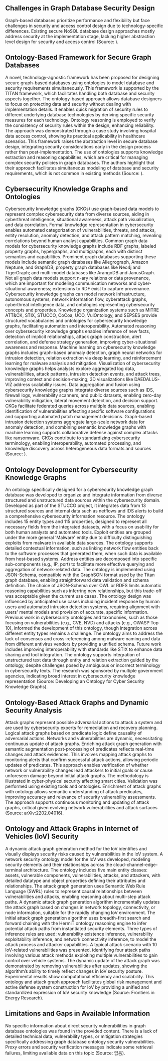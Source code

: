## Challenges in Graph Database Security Design
Graph-based databases prioritize performance and flexibility but face challenges in security and access control design due to technology-specific differences. Existing secure NoSQL database design approaches mostly address security at the implementation stage, lacking higher abstraction level design for security and access control (Source: ).

## Ontology-Based Framework for Secure Graph Databases
A novel, technology-agnostic framework has been proposed for designing secure graph-based databases using ontologies to model database and security requirements simultaneously. This framework is supported by the TITAN framework, which facilitates handling both database and security aspects together. The ontology-based approach allows database designers to focus on protecting data and security without dealing with implementation details. It enables quick migration of security rules to different underlying database technologies by deriving specific security measures for each technology. Ontology reasoning is employed to verify the consistency of security rules within the design, enhancing reliability. The approach was demonstrated through a case study involving hospital data access control, showing its practical applicability in healthcare scenarios. This framework raises the abstraction level in secure database design, integrating security considerations early in the design process rather than post-implementation. The use of ontologies supports knowledge extraction and reasoning capabilities, which are critical for managing complex security policies in graph databases. The authors highlight that their approach facilitates simultaneous modeling of database and security requirements, which is not common in existing methods (Source: ).

## Cybersecurity Knowledge Graphs and Ontologies
Cybersecurity knowledge graphs (CKGs) use graph-based data models to represent complex cybersecurity data from diverse sources, aiding in cyberthreat intelligence, situational awareness, attack path visualization, and data correlation. Formal knowledge representation in cybersecurity enables automated categorization of vulnerabilities, threats, and attacks, entity resolution, anomaly detection, and attack pattern matching, revealing correlations beyond human analyst capabilities. Common graph data models for cybersecurity knowledge graphs include RDF graphs, labeled property graphs, hypergraphs, and multigraphs, each with distinct semantics and capabilities. Prominent graph databases supporting these models include semantic graph databases like Allegrograph, Amazon Neptune, and GraphDB; property graph databases like Neo4j and TigerGraph; and multi-model databases like ArangoDB and JanusGraph. Not all graph data models support n-ary relations or data provenance, which are important for modeling communication networks and cyber-situational awareness; extensions to RDF exist to capture provenance. Cybersecurity knowledge graphs can model network infrastructure, autonomous systems, network information flow, cyberattack graphs, cyberthreat intelligence data, and ontologies representing cybersecurity concepts and properties. Knowledge organization systems such as MITRE ATT&CK, STIX, STUCCO, CoCoa, UCO, VulOntology, and SEPSES provide structured vocabularies and ontologies for cybersecurity knowledge graphs, facilitating automation and interoperability. Automated reasoning over cybersecurity knowledge graphs enables inference of new facts, detection of implicit relationships, attack graph construction, alert correlation, and defense strategy generation, improving cyber-situational awareness and response. Machine learning on cybersecurity knowledge graphs includes graph-based anomaly detection, graph neural networks for intrusion detection, relation extraction via deep learning, and reinforcement learning for malware analysis and mitigation. Visualization of cybersecurity knowledge graphs helps analysts explore aggregated log data, vulnerabilities, attack patterns, intrusion detection events, and attack trees, improving context and decision-making; 3D visualizations like DAEDALUS-VIZ address scalability issues. Data aggregation and fusion using cybersecurity knowledge graphs integrate diverse sources such as IDS, firewall logs, vulnerability scanners, and public datasets, enabling zero-day vulnerability mitigation, lateral movement detection, and decision support. CKGs facilitate federated queries across multiple data sources, enabling identification of vulnerabilities affecting specific software configurations and supporting automated patch management decisions. Graph-based intrusion detection systems aggregate large-scale network data for anomaly detection, and combining semantic knowledge graphs with machine learning supports collaborative defense against complex attacks like ransomware. CKGs contribute to standardizing cybersecurity terminology, enabling interoperability, automated processing, and knowledge discovery across heterogeneous data formats and sources (Source: ).

## Ontology Development for Cybersecurity Knowledge Graphs
An ontology specifically designed for a cybersecurity knowledge graph database was developed to organize and integrate information from diverse structured and unstructured data sources within the cybersecurity domain. Developed as part of the STUCCO project, it integrates data from 13 structured sources and internal data such as netflows and IDS alerts to build a comprehensive cybersecurity information resource. The ontology includes 15 entity types and 115 properties, designed to represent all necessary fields from the integrated datasets, with a focus on usability for both human analysts and automated tools. Exploit entities are grouped under the more general 'Malware' entity due to difficulty distinguishing exploits from malware in available data sources. The ontology supports detailed contextual information, such as linking network flow entities back to the software processes that generated them, when such data is available from host-based systems. Address entities are decomposed into specific sub-components (e.g., IP, port) to facilitate more effective querying and aggregation of network-related data. The ontology is implemented using JSON-Schema, compatible with the GraphSON format used by the Titan graph database, enabling straightforward data validation and schema definition. The choice of JSON-Schema over OWL or RDFS limits automatic reasoning capabilities such as inferring new relationships, but this trade-off was acceptable given the current use cases. The ontology design was influenced by anticipated use cases including incident response by human users and automated intrusion detection systems, requiring alignment with users' mental models and provision of accurate, specific information. Previous work in cybersecurity ontologies and taxonomies, such as those focusing on vulnerabilities (e.g., CVE, NVD) and attacks (e.g., OWASP Top 10), informed the development of this ontology, though integration across different entity types remains a challenge. The ontology aims to address the lack of consensus and cross-referencing among malware naming and data from different antivirus vendors by providing a unified schema. Future work includes improving interoperability with standards like STIX to enhance data sharing and tool integration. The ontology supports integration of unstructured text data through entity and relation extraction guided by the ontology, despite challenges posed by ambiguous or incorrect terminology in cybersecurity texts. The research was sponsored by multiple government agencies, indicating broad interest in cybersecurity knowledge representation (Source: Developing an Ontology for Cyber Security Knowledge Graphs).

## Ontology-Based Attack Graphs and Dynamic Security Analysis
Attack graphs represent possible adversarial actions to attack a system and are used by cybersecurity experts for remediation and recovery planning. Logical attack graphs based on predicate logic define causality of adversarial actions. Networks and vulnerabilities are dynamic, necessitating continuous update of attack graphs. Enriching attack graph generation with semantic augmentation post-processing of predicates reflects real-time changes and attack evidences. This involves mapping attack graphs to monitoring alerts that confirm successful attack actions, allowing periodic updates of predicates. This approach enables verification of whether network or vulnerability changes lead attackers to initial goals or cause unforeseen damage beyond initial attack graphs. The methodology is illustrated in cyber-physical security affecting smart cities. Validation was performed using existing tools and ontologies. Enrichment of attack graphs with ontology allows semantic understanding of attack predicates, improving accuracy and relevance of security vulnerability assessments. The approach supports continuous monitoring and updating of attack graphs, critical given evolving network vulnerabilities and attack surfaces (Source: arXiv:2202.04016).

## Ontology and Attack Graphs in Internet of Vehicles (IoV) Security
A dynamic attack graph generation method for the IoV identifies and visually displays security risks caused by vulnerabilities in the IoV system. A network security ontology model for the IoV was developed, modeling security elements and their relationships across the cloud-channel-edge-terminal architecture. The ontology includes five main entity classes: assets, vulnerable components, vulnerabilities, attacks, and attackers, with detailed datatype and object properties defining their attributes and relationships. The attack graph generation uses Semantic Web Rule Language (SWRL) rules to represent causal relationships between vulnerabilities and attacks, enabling reasoning about multi-step attack paths. A dynamic attack graph generation algorithm incrementally updates the attack graph based on changes in network topology, connectivity, or node information, suitable for the rapidly changing IoV environment. The initial attack graph generation algorithm uses breadth-first search and forward chaining with the HermiT ontology reasoning engine to infer potential attack paths from instantiated security elements. Three types of inference rules are used: vulnerability existence inference, vulnerability exploitability inference, and network connectivity inference, to model the attack process and attacker capabilities. A typical attack scenario with 10 IoV-related vulnerabilities was presented, identifying four attack paths involving various attack methods exploiting multiple vulnerabilities to gain control over vehicle systems. The dynamic update of the attack graph was demonstrated by removing vulnerabilities after updates, showing the algorithm’s ability to timely reflect changes in IoV security posture. Experimental results show computational efficiency and scalability. This ontology and attack graph approach facilitates global risk management and active defense system construction for IoV by providing a unified and standardized expression of IoV security knowledge (Source: Frontiers in Energy Research).

## Limitations and Gaps in Available Information
No specific information about direct security vulnerabilities in graph database ontologies was found in the provided content. There is a lack of detailed technical data, vulnerability types, or mitigation strategies specifically addressing graph database ontology security vulnerabilities. Proxy errors and security verification messages indicate some retrieval failures, limiting available data on this topic (Source: 없음).